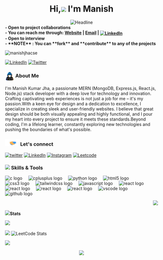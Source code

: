 <h1 align="center">Hi,<img src="https://media.giphy.com/media/hvRJCLFzcasrR4ia7z/giphy.gif" width="35"> I'm Manish</h1>
<div align=center>
<img src="https://readme-typing-svg.herokuapp.com?color=%236FDA44&size=32&center=true&vCenter=true&width=600&height=50&lines=Computer+Science+Student;MERN+Developer;Tech+Enthusiast" alt="Headline" />
</div>

<div >
  <b>- Open to project collaborations</b> <br>
<b>- You can reach me through: <a href="https://manishkumarjha.tech/">Website</a>   |  <a href="mailto:jhamanish.cse25@gmail.com">Email</a> | <a href="https://www.linkedin.com/in/manish02/">
 <img  alt="LinkedIn" title="LinkedIn" src="https://img.shields.io/static/v1?message=LinkedIn&logo=linkedin&label=&color=0077B5&logoColor=white&labelColor=&style=for-the-badge" height="24" align="center" /></a></b ><br>
<b>- Open to interview </b> <br>
<b>- **NOTE** : You can **fork** and **contribute** to any of the projects </b>
</div>

<p align="right">
  <p align="left"> <img src="https://komarev.com/ghpvc/?username=manishjhacse&label=Profile%20views&color=0e75b6&style=flat" alt="manishjhacse" /> </p>             


[![LinkedIn](https://img.shields.io/badge/LinkedIn-%230077B5.svg?logo=linkedin&logoColor=white)](https://linkedin.com/in/manish02)
[![Twitter](https://img.shields.io/badge/Twitter-%231DA1F2.svg?logo=twitter&logoColor=white)](https://twitter.com/manish_jha02)


<h3 align="left"><img src="https://github.com/0xAbdulKhalid/0xAbdulKhalid/raw/main/assets/mdImages/about_me.gif" width = 30px align="center"> About Me </h3>
I'm Manish Kumar Jha, a passionate MERN (MongoDB, Express.js, React.js, Node.js) stack developer with a deep love for technology and innovation. Crafting captivating web experiences is not just a job for me – it's my passion.With a keen eye for design and a dedication to excellence, I specialize in creating sleek and user-friendly websites. I believe that great design should be both visually appealing and highly functional, and I pour my heart into every project to ensure it meets these standards.Beyond coding, I'm a lifelong learner, constantly exploring new technologies and pushing the boundaries of what's possible.

<h3 align="left"><img src="https://github.com/0xAbdulKhalid/0xAbdulKhalid/raw/main/assets/mdImages/handshake.gif" width=50px>Let's connect</h3>
<p align="left">
<a href="https://twitter.com/manish_jha02" target="blank"><img align="center" src="https://raw.githubusercontent.com/rahuldkjain/github-profile-readme-generator/master/src/images/icons/Social/twitter.svg" alt="twitter" height="30" width="40" /></a>
<a href="https://linkedin.com/in/manish02" target="blank"><img align="center" src="https://raw.githubusercontent.com/rahuldkjain/github-profile-readme-generator/master/src/images/icons/Social/linked-in-alt.svg" alt="LinkedIn" height="30" width="40" /></a>
<a href="https://instagram.com/manish_j21" target="blank"><img align="center" src="https://raw.githubusercontent.com/rahuldkjain/github-profile-readme-generator/master/src/images/icons/Social/instagram.svg" alt="Instagram" height="30" width="40" /></a>
<a href="https://www.leetcode.com/manish_j21" target="blank"><img align="center" src="https://raw.githubusercontent.com/rahuldkjain/github-profile-readme-generator/master/src/images/icons/Social/leet-code.svg" alt="Leetcode" height="30" width="40" /></a>
</p>

<h3 align="left"><img src="https://media2.giphy.com/media/QssGEmpkyEOhBCb7e1/giphy.gif?cid=ecf05e47a0n3gi1bfqntqmob8g9aid1oyj2wr3ds3mg700bl&rid=giphy.gif" width ="25"> Skills & Tools</h3> 
<div align="left">
  <img src="https://skillicons.dev/icons?i=c" height="40" alt="c logo"  />
  <img width="12" />
  <img src="https://skillicons.dev/icons?i=cpp" height="40" alt="cplusplus logo"  />
  <img width="12" />
  <img src="https://skillicons.dev/icons?i=java" height="40" alt="python logo"  />
  <img width="12" />
  <img src="https://skillicons.dev/icons?i=html" height="40" alt="html5 logo"  />
  <img width="12" />
  <img src="https://skillicons.dev/icons?i=css" height="40" alt="css3 logo"  />
  <img width="12" />
  <img src="https://skillicons.dev/icons?i=tailwind" height="40" alt="tailwindcss logo"  />
  <img width="12" />
  <img src="https://skillicons.dev/icons?i=js" height="40" alt="javascript logo"  />
  <img width="12" />
  <img src="https://skillicons.dev/icons?i=react" height="40" alt="react logo"  />
  <img width="12" />
  <img src="https://skillicons.dev/icons?i=nodejs" height="40" alt="react logo"  />
  <img width="12" />
  <img src="https://skillicons.dev/icons?i=expressjs" height="40" alt="react logo"  />
  <img width="12" />
  <img src="https://skillicons.dev/icons?i=mongo" height="40" alt="react logo"  />
  <img width="12" />
  <img src="https://skillicons.dev/icons?i=vscode" height="40" alt="vscode logo"  />
  <img width="12" />
  <img src="https://skillicons.dev/icons?i=github" height="40" alt="github logo"  />
  <img width="12" />
</div>

<p align="right">
  
<img src="https://user-images.githubusercontent.com/73097560/115834477-dbab4500-a447-11eb-908a-139a6edaec5c.gif">             

<p align="left"><img src="https://media.giphy.com/media/iY8CRBdQXODJSCERIr/giphy.gif" width="35"><b>Stats </b></p>

  
![](https://github-readme-stats.vercel.app/api/top-langs/?username=manishjhacse&theme=dark&hide_border=true&include_all_commits=false&count_private=false&layout=compact) <br/>

![](https://github-readme-streak-stats.herokuapp.com/?user=manishjhacse&theme=dark&hide_border=true) 
![LeetCode Stats](https://leetcard.jacoblin.cool/manish_j21?border=0&radius=10theme=dark&font=Poppins)</br>

![](https://quotes-github-readme.vercel.app/api?type=horizontal&theme=dark)




<p align="center">
     <img src="https://capsule-render.vercel.app/api?type=waving&color=gradient&height=100&section=footer"/>
</p>
